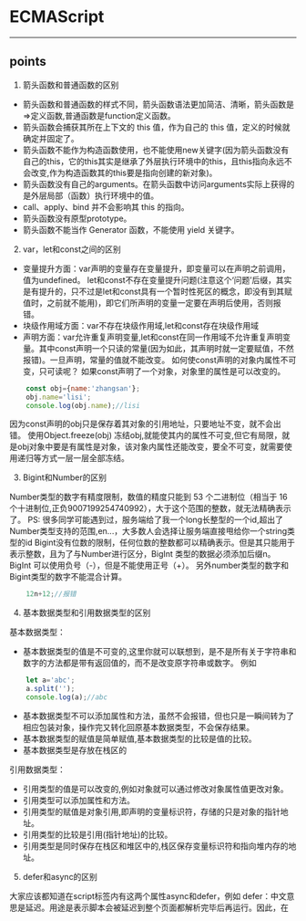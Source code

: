 # ECMAScript

---

## points

1. 箭头函数和普通函数的区别

- 箭头函数和普通函数的样式不同，箭头函数语法更加简洁、清晰，箭头函数是=>定义函数,普通函数是function定义函数。
- 箭头函数会捕获其所在上下文的 this 值，作为自己的 this 值，定义的时候就确定并固定了。
- 箭头函数不能作为构造函数使用，也不能使用new关键字(因为箭头函数没有自己的this，它的this其实是继承了外层执行环境中的this，且this指向永远不会改变,作为构造函数其的this要是指向创建的新对象)。
- 箭头函数没有自己的arguments。在箭头函数中访问arguments实际上获得的是外层局部（函数）执行环境中的值。
- call、apply、bind 并不会影响其 this 的指向。
- 箭头函数没有原型prototype。
- 箭头函数不能当作 Generator 函数，不能使用 yield 关键字。

2. var，let和const之间的区别
- 变量提升方面：var声明的变量存在变量提升，即变量可以在声明之前调用，值为undefined。
let和const不存在变量提升问题(注意这个‘问题’后缀，其实是有提升的，只不过是let和const具有一个暂时性死区的概念，即没有到其赋值时，之前就不能用)，即它们所声明的变量一定要在声明后使用，否则报错。
- 块级作用域方面：var不存在块级作用域,let和const存在块级作用域
- 声明方面：var允许重复声明变量,let和const在同一作用域不允许重复声明变量。其中const声明一个只读的常量(因为如此，其声明时就一定要赋值，不然报错)。一旦声明，常量的值就不能改变。
如何使const声明的对象内属性不可变，只可读呢？
如果const声明了一个对象，对象里的属性是可以改变的。
```javascript
    const obj={name:'zhangsan'};
    obj.name='lisi';
    console.log(obj.name);//lisi
```

因为const声明的obj只是保存着其对象的引用地址，只要地址不变，就不会出错。
使用Object.freeze(obj) 冻结obj,就能使其内的属性不可变,但它有局限，就是obj对象中要是有属性是对象，该对象内属性还能改变，要全不可变，就需要使用递归等方式一层一层全部冻结。

3. Bigint和Number的区别

Number类型的数字有精度限制，数值的精度只能到 53 个二进制位（相当于 16 个十进制位,正负9007199254740992），大于这个范围的整数，就无法精确表示了。
PS: 很多同学可能遇到过，服务端给了我一个long长整型的一个id,超出了Number类型支持的范围,en...，大多数人会选择让服务端直接甩给你一个string类型的id
Bigint没有位数的限制，任何位数的整数都可以精确表示。但是其只能用于表示整数，且为了与Number进行区分，BigInt 类型的数据必须添加后缀n。BigInt 可以使用负号（-），但是不能使用正号（+）。
另外number类型的数字和Bigint类型的数字不能混合计算。
```javascript
    12n+12;//报错
```

4. 基本数据类型和引用数据类型的区别

基本数据类型：
- 基本数据类型的值是不可变的,这里你就可以联想到，是不是所有关于字符串和数字的方法都是带有返回值的，而不是改变原字符串或数字。
例如

```javascript
    let a='abc';
    a.split('');
    console.log(a);//abc
```

- 基本数据类型不可以添加属性和方法，虽然不会报错，但也只是一瞬间转为了相应包装对象，操作完又转化回原基本数据类型，不会保存结果。
- 基本数据类型的赋值是简单赋值,基本数据类型的比较是值的比较。
- 基本数据类型是存放在栈区的

引用数据类型：
- 引用类型的值是可以改变的,例如对象就可以通过修改对象属性值更改对象。
- 引用类型可以添加属性和方法。
- 引用类型的赋值是对象引用,即声明的变量标识符，存储的只是对象的指针地址。
- 引用类型的比较是引用(指针地址)的比较。
- 引用类型是同时保存在栈区和堆区中的,栈区保存变量标识符和指向堆内存的地址。

5. defer和async的区别

大家应该都知道在script标签内有这两个属性async和defer，例如<script src="./func.js" async defer></script>
defer：中文意思是延迟。用途是表示脚本会被延迟到整个页面都解析完毕后再运行。因此，在<script>元素中设置defer属性，相当于告诉浏览器立即下载，但延迟执行。HTML5规范要求脚本按照它们出现的先后顺序执行，因此第一个延迟脚本会先于第二个延迟脚本执行,但执行脚本之间存在依赖，需要有执行的先后顺序时，就可以使用defer,延迟执行。我觉得把script脚本放在body底部和defer差不多。
async：中文意思是异步，这个属性与defer类似，都用于改变处理脚本的行为。同样与defer类似，async只适用于外部脚本文件，并告诉浏览器立即下载文件。但与defer不同的是，标记为async的脚本并不保证按照它们的先后顺序执行。
指定async属性的目的是不让页面等待两个脚本下载和执行，从而异步加载页面其他内容,这使用于之间互不依赖的各脚本。

当网页交给浏览器的HTML解析器转变成一系列的词语（Token）。解释器根据词语构建节点（Node），形成DOM树。因为JavaScript代码可能会修改DOM树的结构，所以节点是JavaScript代码的话，就需要停止当前DOM树的创建，直到JavaScript的资源加载并被JavaScript引擎执行后才继续DOM树的创建。
这里就会产生阻塞，出现白屏问题(白屏问题优化有很多方面，这里就脚本阻塞这一小点)，我们就可以使用async和defer属性来解决JavaScript脚本阻塞问题。
当然最稳妥的办法还是把script标签放置在body的底部，没有兼容性问题，不会因此产生白屏问题，没有执行顺序问题。

6. async await对比promise的优缺点

async/await优点：
- 它做到了真正的串行的同步写法，代码阅读相对容易
- 对于条件语句和其他流程语句比较友好，可以直接写到判断条件里面
```javascript

  function a() {
    return new Promise((resolve, reject) => {
      setTimeout(() => {
        resolve(222)
      }, 2222)
    })
  };
  async function f() {
    try {
      if ( await a() === 222) {
        console.log('yes, it is!') // 会打印
      }
    } catch (err) {
      // ...
    }
  }
```
- 处理复杂流程时，在代码清晰度方面有优势
async/await缺点：
- 无法处理promise返回的reject对象，要借助try...catch...
- 用 await 可能会导致性能问题，因为 await 会阻塞代码，也许之后的异步代码并不依赖于前者，但仍然需要等待前者完成，导致代码失去了并发性。
```javascript

    //promise
    Promise.all([ajax1(), ajax2()])
```

- try...catch...内部的变量无法传递给下一个try...catch...,Promise和then/catch内部定义的变量，能通过then链条的参数传递到下一个then/catch，但是async/await的try内部的变量，如果用let和const定义则无法传递到下一个try...catch...，只能在外层作用域先定义好。
但async/await确确实实是解决了promise一些问题的。更加灵活的处理异步
promise的一些问题：
- 一旦执行，无法中途取消，链式调用多个then中间不能随便跳出来
- 错误无法在外部被捕捉到，只能在内部进行预判处理，如果不设置回调函数，Promise内部抛出的错误，不会反应到外部
- Promise内部如何执行，监测起来很难，当处于pending状态时，无法得知目前进展到哪一个阶段（刚刚开始还是即将完成）
